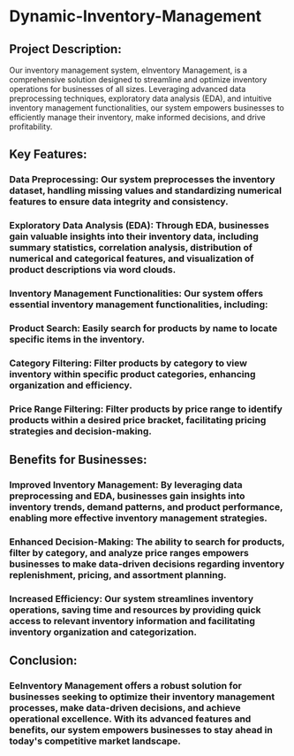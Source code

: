 # Dynamic-Inventory-Management

## Project Description:
Our inventory management system, eInventory Management, is a comprehensive solution designed to streamline and optimize inventory operations for businesses of all sizes. Leveraging advanced data preprocessing techniques, exploratory data analysis (EDA), and intuitive inventory management functionalities, our system empowers businesses to efficiently manage their inventory, make informed decisions, and drive profitability.

## Key Features:

### Data Preprocessing: Our system preprocesses the inventory dataset, handling missing values and standardizing numerical features to ensure data integrity and consistency.
### Exploratory Data Analysis (EDA): Through EDA, businesses gain valuable insights into their inventory data, including summary statistics, correlation analysis, distribution of numerical and categorical features, and visualization of product descriptions via word clouds.
### Inventory Management Functionalities: Our system offers essential inventory management functionalities, including:
### Product Search: Easily search for products by name to locate specific items in the inventory.
### Category Filtering: Filter products by category to view inventory within specific product categories, enhancing organization and efficiency.
### Price Range Filtering: Filter products by price range to identify products within a desired price bracket, facilitating pricing strategies and decision-making.

## Benefits for Businesses:

### Improved Inventory Management: By leveraging data preprocessing and EDA, businesses gain insights into inventory trends, demand patterns, and product performance, enabling more effective inventory management strategies.
### Enhanced Decision-Making: The ability to search for products, filter by category, and analyze price ranges empowers businesses to make data-driven decisions regarding inventory replenishment, pricing, and assortment planning.
### Increased Efficiency: Our system streamlines inventory operations, saving time and resources by providing quick access to relevant inventory information and facilitating inventory organization and categorization.


## Conclusion:
### EeInventory Management offers a robust solution for businesses seeking to optimize their inventory management processes, make data-driven decisions, and achieve operational excellence. With its advanced features and benefits, our system empowers businesses to stay ahead in today's competitive market landscape.
